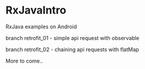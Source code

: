 # RxJavaIntro
RxJava examples on Android

branch retrofit_01 - simple api request with observable

branch retrofit_02 - chaining api requests with flatMap

More to come..
